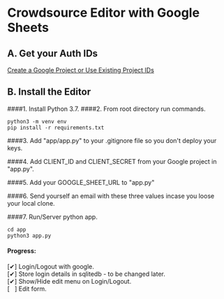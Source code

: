 
# Crowdsource Editor with Google Sheets

## A. Get your Auth IDs

[Create a Google Project or Use Existing Project IDs](editor)  

## B. Install the Editor

####1. Install Python 3.7.
####2. From root directory run commands.
```
python3 -m venv env
pip install -r requirements.txt
```

####3. Add "app/app.py" to your .gitignore file so you don't deploy your keys.

####4. Add CLIENT\_ID and CLIENT\_SECRET from your Google project in "app.py".

####5. Add your GOOGLE\_SHEET\_URL to "app.py"

####6. Send yourself an email with these three values incase you loose your local clone.  

####7. Run/Server python app.

```
cd app
python3 app.py
```

#### Progress:
[&#x2714;] Login/Logout with google.  
 [&#x2714;] Store login details in sqlitedb - to be changed later.  
 [&#x2714;] Show/Hide edit menu on Login/Logout.  
 [ &nbsp; ] Edit form.  
